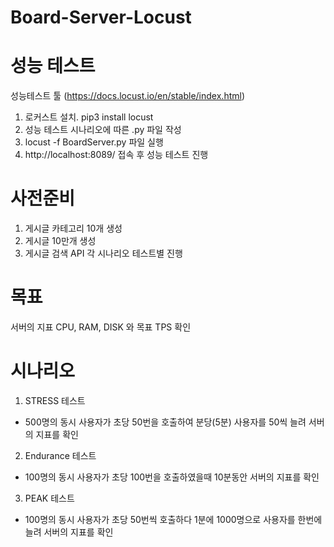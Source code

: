 # Board-Server-Locust

# 성능 테스트

성능테스트 툴 (https://docs.locust.io/en/stable/index.html)

1. 로커스트 설치. pip3 install locust
2. 성능 테스트 시나리오에 따른 .py 파일 작성
3. locust -f BoardServer.py 파일 실행
4. http://localhost:8089/ 접속 후 성능 테스트 진행



# 사전준비

1. 게시글 카테고리 10개 생성
2. 게시글 10만개 생성
3. 게시글 검색 API 각 시나리오 테스트별 진행



# 목표

서버의 지표 CPU, RAM, DISK 와 목표 TPS 확인



# 시나리오

1. STRESS 테스트

- 500명의 동시 사용자가 초당 50번을 호출하여 분당(5분) 사용자를 50씩 늘려 서버의 지표를 확인

2. Endurance 테스트
- 100명의 동시 사용자가 초당 100번을 호출하였을때 10분동안 서버의 지표를 확인

3. PEAK 테스트
- 100명의 동시 사용자가 초당 50번씩 호출하다 1분에 1000명으로 사용자를 한번에 늘려 서버의 지표를 확인